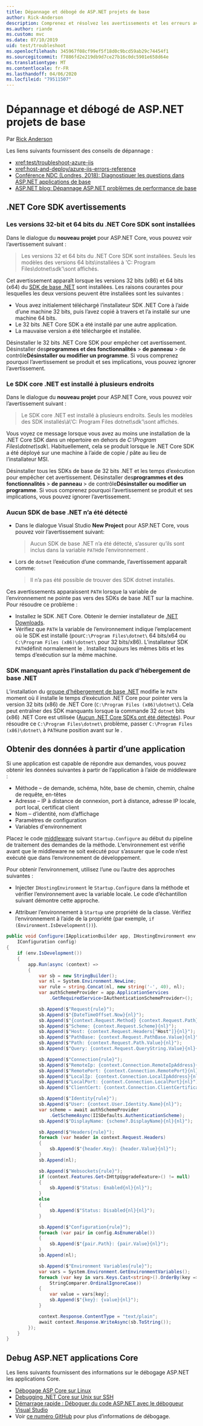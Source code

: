 ```yaml
---
title: Dépannage et débogé de ASP.NET projets de base
author: Rick-Anderson
description: Comprenez et résolvez les avertissements et les erreurs avec les projets ASP.NET Core.
ms.author: riande
ms.custom: mvc
ms.date: 07/10/2019
uid: test/troubleshoot
ms.openlocfilehash: 345967f08cf99ef5f18d0c9bcd59ab29c74454f1
ms.sourcegitcommit: f7886fd2e219db9d7ce27b16c0dc5901e658d64e
ms.translationtype: MT
ms.contentlocale: fr-FR
ms.lasthandoff: 04/06/2020
ms.locfileid: "79511507"
---
```

# <a name="troubleshoot-and-debug-aspnet-core-projects"></a>Dépannage et débogé de ASP.NET projets de base

Par [Rick Anderson](https://twitter.com/RickAndMSFT)

Les liens suivants fournissent des conseils de dépannage :

* <xref:test/troubleshoot-azure-iis>
* <xref:host-and-deploy/azure-iis-errors-reference>
* [Conférence NDC (Londres, 2018): Diagnostiquer les questions dans ASP.NET applications de base](https://www.youtube.com/watch?v=RYI0DHoIVaA)
* [ASP.NET blog: Dépannage ASP.NET problèmes de performance de base](https://blogs.msdn.microsoft.com/webdev/2018/05/23/asp-net-core-performance-improvements/)

## <a name="net-core-sdk-warnings"></a>.NET Core SDK avertissements

### <a name="both-the-32-bit-and-64-bit-versions-of-the-net-core-sdk-are-installed"></a>Les versions 32-bit et 64 bits du .NET Core SDK sont installées

Dans le dialogue du **nouveau projet** pour ASP.NET Core, vous pouvez voir l’avertissement suivant :

> Les versions 32 et 64 bits du .NET Core SDK sont installées. Seuls les modèles des versions 64 bits\\installées à 'C: Program Files\\dotnet\\sdk'\\sont affichés.

Cet avertissement apparaît lorsque les versions 32 bits (x86) et 64 bits (x64) du [SDK de base .NET](https://dotnet.microsoft.com/download/dotnet-core) sont installées. Les raisons courantes pour lesquelles les deux versions peuvent être installées sont les suivantes :

* Vous avez initialement téléchargé l’installateur SDK .NET Core à l’aide d’une machine 32 bits, puis l’avez copié à travers et l’a installé sur une machine 64 bits.
* Le 32 bits .NET Core SDK a été installé par une autre application.
* La mauvaise version a été téléchargée et installée.

Désinstaller le 32 bits .NET Core SDK pour empêcher cet avertissement. Désinstaller des**programmes et des fonctionnalités** >  **de panneau** > de contrôle**Désinstaller ou modifier un programme**. Si vous comprenez pourquoi l’avertissement se produit et ses implications, vous pouvez ignorer l’avertissement.

### <a name="the-net-core-sdk-is-installed-in-multiple-locations"></a>Le SDK core .NET est installé à plusieurs endroits

Dans le dialogue du **nouveau projet** pour ASP.NET Core, vous pouvez voir l’avertissement suivant :

> Le SDK core .NET est installé à plusieurs endroits. Seuls les modèles des SDK installés\\à\\'C: Program Files dotnet\\sdk'\\sont affichés.

Vous voyez ce message lorsque vous avez au moins une installation de la .NET Core SDK dans un répertoire en dehors de *C:\\Program Files\\dotnet\\sdk\\*. Habituellement, cela se produit lorsque le .NET Core SDK a été déployé sur une machine à l’aide de copie / pâte au lieu de l’installateur MSI.

Désinstaller tous les SDKs de base de 32 bits .NET et les temps d’exécution pour empêcher cet avertissement. Désinstaller des**programmes et des fonctionnalités** >  **de panneau** > de contrôle**Désinstaller ou modifier un programme**. Si vous comprenez pourquoi l’avertissement se produit et ses implications, vous pouvez ignorer l’avertissement.

### <a name="no-net-core-sdks-were-detected"></a>Aucun SDK de base .NET n’a été détecté

* Dans le dialogue Visual Studio **New Project** pour ASP.NET Core, vous pouvez voir l’avertissement suivant:

  > Aucun SDK de base .NET n’a été détecté, s’assurer qu’ils sont inclus dans la variable `PATH`de l’environnement .

* Lors de `dotnet` l’exécution d’une commande, l’avertissement apparaît comme:

  > Il n’a pas été possible de trouver des SDK dotnet installés.

Ces avertissements apparaissent `PATH` lorsque la variable de l’environnement ne pointe pas vers des SDKs de base .NET sur la machine. Pour résoudre ce problème :

* Installez le SDK .NET Core. Obtenir le dernier installateur de [.NET Downloads](https://dotnet.microsoft.com/download).
* Vérifiez que `PATH` la variable de l’environnement indique l’emplacement où le SDK est installé (pour`C:\Program Files\dotnet\` 64 bits/x64 ou `C:\Program Files (x86)\dotnet\` pour 32 bits/x86). L’installateur SDK `PATH`définit normalement le . Installez toujours les mêmes bitis et les temps d’exécution sur la même machine.

### <a name="missing-sdk-after-installing-the-net-core-hosting-bundle"></a>SDK manquant après l’installation du pack d’hébergement de base .NET

L’installation du [groupe d’hébergement de base .NET](xref:host-and-deploy/iis/index#install-the-net-core-hosting-bundle) modifie le `PATH` moment où il installe le temps d’exécution .NET Core pour pointer vers la version 32 bits (x86) de .NET Core (`C:\Program Files (x86)\dotnet\`). Cela peut entraîner des SDK manquants lorsque la commande 32 `dotnet` bits (x86) .NET Core est utilisée ([Aucun .NET Core SDKs ont été détectés](#no-net-core-sdks-were-detected)). Pour résoudre ce `C:\Program Files\dotnet\` problème, passer `C:\Program Files (x86)\dotnet\` à `PATH`une position avant sur le .

## <a name="obtain-data-from-an-app"></a>Obtenir des données à partir d’une application

Si une application est capable de répondre aux demandes, vous pouvez obtenir les données suivantes à partir de l’application à l’aide de middleware :

* Méthode &ndash; de demande, schéma, hôte, base de chemin, chemin, chaîne de requête, en-têtes
* Adresse &ndash; IP à distance de connexion, port à distance, adresse IP locale, port local, certificat client
* Nom &ndash; d’identité, nom d’affichage
* Paramètres de configuration
* Variables d'environnement

Placez le code [middleware](xref:fundamentals/middleware/index#create-a-middleware-pipeline-with-iapplicationbuilder) suivant `Startup.Configure` au début du pipeline de traitement des demandes de la méthode. L’environnement est vérifié avant que le middleware ne soit exécuté pour s’assurer que le code n’est exécuté que dans l’environnement de développement.

Pour obtenir l’environnement, utilisez l’une ou l’autre des approches suivantes :

* Injecter `IHostingEnvironment` le `Startup.Configure` dans la méthode et vérifier l’environnement avec la variable locale. Le code d’échantillon suivant démontre cette approche.

* Attribuer l’environnement à `Startup` une propriété de la classe. Vérifiez l’environnement à l’aide de la propriété (par exemple, `if (Environment.IsDevelopment())`).

```csharp
public void Configure(IApplicationBuilder app, IHostingEnvironment env, 
    IConfiguration config)
{
    if (env.IsDevelopment())
    {
        app.Run(async (context) =>
        {
            var sb = new StringBuilder();
            var nl = System.Environment.NewLine;
            var rule = string.Concat(nl, new string('-', 40), nl);
            var authSchemeProvider = app.ApplicationServices
                .GetRequiredService<IAuthenticationSchemeProvider>();

            sb.Append($"Request{rule}");
            sb.Append($"{DateTimeOffset.Now}{nl}");
            sb.Append($"{context.Request.Method} {context.Request.Path}{nl}");
            sb.Append($"Scheme: {context.Request.Scheme}{nl}");
            sb.Append($"Host: {context.Request.Headers["Host"]}{nl}");
            sb.Append($"PathBase: {context.Request.PathBase.Value}{nl}");
            sb.Append($"Path: {context.Request.Path.Value}{nl}");
            sb.Append($"Query: {context.Request.QueryString.Value}{nl}{nl}");

            sb.Append($"Connection{rule}");
            sb.Append($"RemoteIp: {context.Connection.RemoteIpAddress}{nl}");
            sb.Append($"RemotePort: {context.Connection.RemotePort}{nl}");
            sb.Append($"LocalIp: {context.Connection.LocalIpAddress}{nl}");
            sb.Append($"LocalPort: {context.Connection.LocalPort}{nl}");
            sb.Append($"ClientCert: {context.Connection.ClientCertificate}{nl}{nl}");

            sb.Append($"Identity{rule}");
            sb.Append($"User: {context.User.Identity.Name}{nl}");
            var scheme = await authSchemeProvider
                .GetSchemeAsync(IISDefaults.AuthenticationScheme);
            sb.Append($"DisplayName: {scheme?.DisplayName}{nl}{nl}");

            sb.Append($"Headers{rule}");
            foreach (var header in context.Request.Headers)
            {
                sb.Append($"{header.Key}: {header.Value}{nl}");
            }
            sb.Append(nl);

            sb.Append($"Websockets{rule}");
            if (context.Features.Get<IHttpUpgradeFeature>() != null)
            {
                sb.Append($"Status: Enabled{nl}{nl}");
            }
            else
            {
                sb.Append($"Status: Disabled{nl}{nl}");
            }

            sb.Append($"Configuration{rule}");
            foreach (var pair in config.AsEnumerable())
            {
                sb.Append($"{pair.Path}: {pair.Value}{nl}");
            }
            sb.Append(nl);

            sb.Append($"Environment Variables{rule}");
            var vars = System.Environment.GetEnvironmentVariables();
            foreach (var key in vars.Keys.Cast<string>().OrderBy(key => key, 
                StringComparer.OrdinalIgnoreCase))
            {
                var value = vars[key];
                sb.Append($"{key}: {value}{nl}");
            }

            context.Response.ContentType = "text/plain";
            await context.Response.WriteAsync(sb.ToString());
        });
    }
}
```

## <a name="debug-aspnet-core-apps"></a>Debug ASP.NET applications Core

Les liens suivants fournissent des informations sur le débogage ASP.NET les applications Core.

* [Débogage ASP Core sur Linux](https://devblogs.microsoft.com/premier-developer/debugging-asp-core-on-linux-with-visual-studio-2017/)
* [Debugging .NET Core sur Unix sur SSH](https://devblogs.microsoft.com/devops/debugging-net-core-on-unix-over-ssh/)
* [Démarrage rapide : Déboguer du code ASP.NET avec le débogueur Visual Studio](/visualstudio/debugger/quickstart-debug-aspnet)
* Voir [ce numéro GitHub](https://github.com/dotnet/AspNetCore.Docs/issues/2960) pour plus d’informations de débogage.

